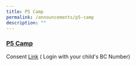 ```yaml
---
title: P5 Camp
permalink: /announcements/p5-camp
description: ""
---
```

### [P5 Camp](https://moe-cantonmentpri-staging.netlify.app/useful-links/calendar)

Consent [Link](https://forms.moe.edu.sg/forms/vWZ1Ee) ( Login with your child's BC Number)